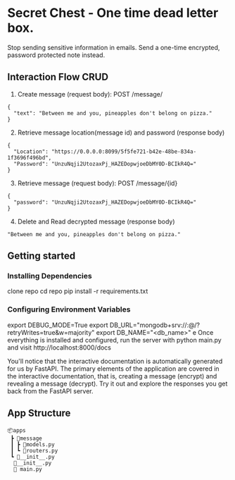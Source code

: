 # Secret Chest - One time dead letter box. 

Stop sending sensitive information in emails. Send a one-time encrypted, password protected note instead.

## Interaction Flow CRUD
1. Create message (request body): POST ​/message​/
```
{
  "text": "Between me and you, pineapples don't belong on pizza."
}
```
2. Retrieve message location(message id) and password (response body)
```
{
  "Location": "https://0.0.0.0:8099/5f5fe721-b42e-48be-834a-1f3696f496bd",
  "Password": "UnzuNqji2UtozaxPj_HAZEDopwjoeDbMY0D-BCIkR4Q="
}
```
3.  Retrieve message (request body): POST /message/{id}
```
{
  "password": "UnzuNqji2UtozaxPj_HAZEDopwjoeDbMY0D-BCIkR4Q="
}
```
4. Delete and Read decrypted message (response body)
```
"Between me and you, pineapples don't belong on pizza."
```

## Getting started

### Installing Dependencies

clone repo
cd repo
pip install -r requirements.txt

### Configuring Environment Variables
export DEBUG_MODE=True
export DB_URL="mongodb+srv://<username>:<password>@<url>/<db>?retryWrites=true&w=majority"
export DB_NAME="<db_name>"
e
Once everything is installed and configured, run the server with python main.py and visit http://localhost:8000/docs

You'll notice that the interactive documentation is automatically generated for us by FastAPI. 
The primary elements of the application are covered in the interactive documentation, that is, creating a message (encrypt) and revealing a message (decrypt). Try it out and explore the responses you get back from the FastAPI server.

## App Structure

```
📦apps
 ┣ 📂message
 ┃ ┣ 📜models.py
 ┃ ┗ 📜routers.py
 ┗ 📜__init__.py
  📜__init__.py
  📜 main.py
```